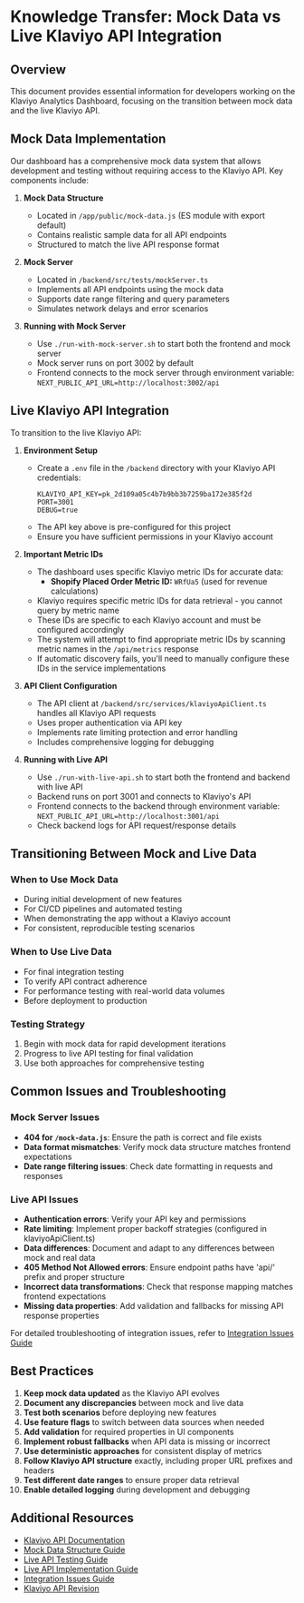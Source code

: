 # Knowledge Transfer: Mock Data vs Live Klaviyo API Integration

## Overview

This document provides essential information for developers working on the Klaviyo Analytics Dashboard, focusing on the transition between mock data and the live Klaviyo API.

## Mock Data Implementation

Our dashboard has a comprehensive mock data system that allows development and testing without requiring access to the Klaviyo API. Key components include:

1. **Mock Data Structure**
   - Located in `/app/public/mock-data.js` (ES module with export default)
   - Contains realistic sample data for all API endpoints
   - Structured to match the live API response format

2. **Mock Server**
   - Located in `/backend/src/tests/mockServer.ts`
   - Implements all API endpoints using the mock data
   - Supports date range filtering and query parameters
   - Simulates network delays and error scenarios

3. **Running with Mock Server**
   - Use `./run-with-mock-server.sh` to start both the frontend and mock server
   - Mock server runs on port 3002 by default
   - Frontend connects to the mock server through environment variable: `NEXT_PUBLIC_API_URL=http://localhost:3002/api`

## Live Klaviyo API Integration

To transition to the live Klaviyo API:

1. **Environment Setup**
   - Create a `.env` file in the `/backend` directory with your Klaviyo API credentials:
     ```
     KLAVIYO_API_KEY=pk_2d109a05c4b7b9bb3b7259ba172e385f2d
     PORT=3001
     DEBUG=true
     ```
   - The API key above is pre-configured for this project
   - Ensure you have sufficient permissions in your Klaviyo account

2. **Important Metric IDs**
   - The dashboard uses specific Klaviyo metric IDs for accurate data:
     - **Shopify Placed Order Metric ID:** `WRfUa5` (used for revenue calculations)
   - Klaviyo requires specific metric IDs for data retrieval - you cannot query by metric name
   - These IDs are specific to each Klaviyo account and must be configured accordingly
   - The system will attempt to find appropriate metric IDs by scanning metric names in the `/api/metrics` response
   - If automatic discovery fails, you'll need to manually configure these IDs in the service implementations

3. **API Client Configuration**
   - The API client at `/backend/src/services/klaviyoApiClient.ts` handles all Klaviyo API requests
   - Uses proper authentication via API key
   - Implements rate limiting protection and error handling
   - Includes comprehensive logging for debugging

4. **Running with Live API**
   - Use `./run-with-live-api.sh` to start both the frontend and backend with live API
   - Backend runs on port 3001 and connects to Klaviyo's API
   - Frontend connects to the backend through environment variable: `NEXT_PUBLIC_API_URL=http://localhost:3001/api`
   - Check backend logs for API request/response details

## Transitioning Between Mock and Live Data

### When to Use Mock Data
- During initial development of new features
- For CI/CD pipelines and automated testing
- When demonstrating the app without a Klaviyo account
- For consistent, reproducible testing scenarios

### When to Use Live Data
- For final integration testing
- To verify API contract adherence
- For performance testing with real-world data volumes
- Before deployment to production

### Testing Strategy
1. Begin with mock data for rapid development iterations
2. Progress to live API testing for final validation
3. Use both approaches for comprehensive testing

## Common Issues and Troubleshooting

### Mock Server Issues
- **404 for `/mock-data.js`**: Ensure the path is correct and file exists
- **Data format mismatches**: Verify mock data structure matches frontend expectations
- **Date range filtering issues**: Check date formatting in requests and responses

### Live API Issues
- **Authentication errors**: Verify your API key and permissions
- **Rate limiting**: Implement proper backoff strategies (configured in klaviyoApiClient.ts)
- **Data differences**: Document and adapt to any differences between mock and real data
- **405 Method Not Allowed errors**: Ensure endpoint paths have 'api/' prefix and proper structure
- **Incorrect data transformations**: Check that response mapping matches frontend expectations
- **Missing data properties**: Add validation and fallbacks for missing API response properties

For detailed troubleshooting of integration issues, refer to [Integration Issues Guide](/Documentation/troubleshooting/integration-issues.md)

## Best Practices

1. **Keep mock data updated** as the Klaviyo API evolves
2. **Document any discrepancies** between mock and live data
3. **Test both scenarios** before deploying new features
4. **Use feature flags** to switch between data sources when needed
5. **Add validation** for required properties in UI components
6. **Implement robust fallbacks** when API data is missing or incorrect
7. **Use deterministic approaches** for consistent display of metrics
8. **Follow Klaviyo API structure** exactly, including proper URL prefixes and headers
9. **Test different date ranges** to ensure proper data retrieval
10. **Enable detailed logging** during development and debugging

## Additional Resources

- [Klaviyo API Documentation](https://developers.klaviyo.com/en/reference)
- [Mock Data Structure Guide](/Documentation/testing/mock-data.md)
- [Live API Testing Guide](/Documentation/roadmap/live-api-testing.md)
- [Live API Implementation Guide](/Documentation/implementation/live-api-implementation.md)
- [Integration Issues Guide](/Documentation/troubleshooting/integration-issues.md)
- [Klaviyo API Revision](https://developers.klaviyo.com/en/docs/api_versioning_and_deprecation_policy)